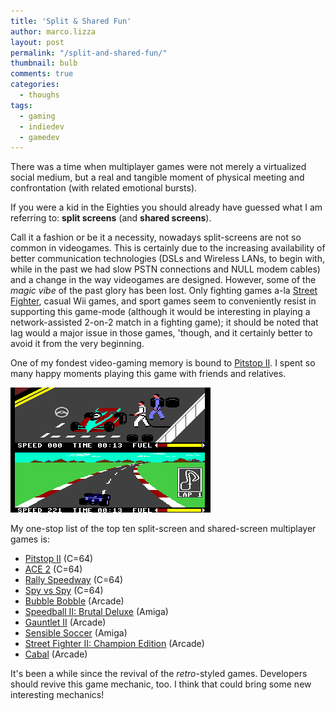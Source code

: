 ```yaml
---
title: 'Split & Shared Fun'
author: marco.lizza
layout: post
permalink: "/split-and-shared-fun/"
thumbnail: bulb
comments: true
categories: 
  - thoughs
tags: 
  - gaming
  - indiedev
  - gamedev
---
```


There was a time when multiplayer games were not merely a virtualized social medium, but a real and tangible moment of physical meeting and confrontation (with related emotional bursts).

If you were a kid in the Eighties you should already have guessed what I am referring to: **split screens** (and **shared screens**).

Call it a fashion or be it a necessity, nowadays split-screens are not so common in videogames. This is certainly due to the increasing availability of better communication technologies (DSLs and Wireless LANs, to begin with, while in the past we had slow PSTN connections and NULL modem cables) and a change in the way videogames are designed. However, some of the *magic vibe* of the past glory has been lost. Only fighting games a-la [Street Fighter](https://en.wikipedia.org/wiki/Street_Fighter), casual Wii games, and sport games seem to conveniently resist in supporting this game-mode (although it would be interesting in playing a network-assisted 2-on-2 match in a fighting game); it should be noted that lag would a major issue in those games, 'though, and it certainly better to avoid it from the very beginning.

One of my fondest video-gaming memory is bound to [Pitstop II](https://en.wikipedia.org/wiki/Pitstop_II). I spent so many happy moments playing this game with friends and relatives.

![Pitstop II: Ingame](/assets/images/pitstop_ii.png)

My one-stop list of the top ten split-screen and shared-screen multiplayer games is:

* [Pitstop II](https://en.wikipedia.org/wiki/Pitstop_II) (C=64)
* [ACE 2](http://www.vgmpf.com/Wiki/index.php?title=Ace_2_(C64)) (C=64)
* [Rally Speedway](https://en.wikipedia.org/wiki/Rally_Speedway) (C=64)
* [Spy vs Spy](https://en.wikipedia.org/wiki/Spy_vs._Spy_(1984_video_game)) (C=64)
* [Bubble Bobble](https://en.wikipedia.org/wiki/Bubble_Bobble) (Arcade)
* [Speedball II: Brutal Deluxe](https://en.wikipedia.org/wiki/Speedball_2:_Brutal_Deluxe) (Amiga)
* [Gauntlet II](https://en.wikipedia.org/wiki/Gauntlet_II) (Arcade)
* [Sensible Soccer](https://en.wikipedia.org/wiki/Sensible_Soccer) (Amiga)
* [Street Fighter II: Champion Edition](https://en.wikipedia.org/wiki/Street_Fighter_II%E2%80%B2:_Champion_Edition) (Arcade)
* [Cabal](https://en.wikipedia.org/wiki/Cabal_(video_game)) (Arcade)

It's been a while since the revival of the *retro*-styled games. Developers should revive this game mechanic, too. I think that could bring some new interesting mechanics!